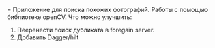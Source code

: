 
= Приложение для поиска похожих фотографий. 
Работы с помощью библиотеке openCV.
Что можно улучшить:
1) Пееренести поиск дубликата в foregain server.
2) Добавить Dagger/hilt
